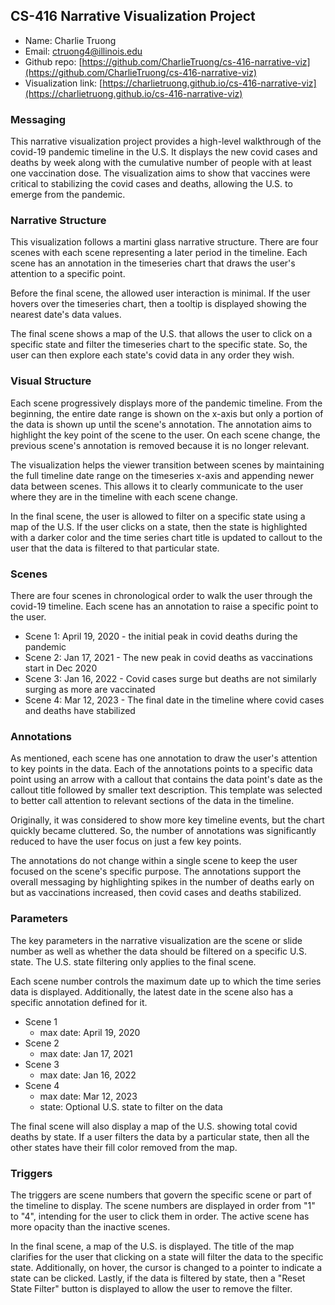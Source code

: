 ## CS-416 Narrative Visualization Project

* Name: Charlie Truong
* Email: ctruong4@illinois.edu
* Github repo: [https://github.com/CharlieTruong/cs-416-narrative-viz](https://github.com/CharlieTruong/cs-416-narrative-viz)
* Visualization link: [https://charlietruong.github.io/cs-416-narrative-viz](https://charlietruong.github.io/cs-416-narrative-viz)

### Messaging

This narrative visualization project provides a high-level walkthrough of the covid-19 pandemic timeline in the U.S. It displays the new covid cases and deaths by week along with the cumulative number of people with at least one vaccination dose. The visualization aims to show that vaccines were critical to stabilizing the covid cases and deaths, allowing the U.S. to emerge from the pandemic.

### Narrative Structure

This visualization follows a martini glass narrative structure. There are four scenes with each scene representing a later period in the timeline. Each scene has an annotation in the timeseries chart that draws the user's attention to a specific point.

Before the final scene, the allowed user interaction is minimal. If the user hovers over the timeseries chart, then a tooltip is displayed showing the nearest date's data values.

The final scene shows a map of the U.S. that allows the user to click on a specific state and filter the timeseries chart to the specific state. So, the user can then explore each state's covid data in any order they wish.

### Visual Structure

Each scene progressively displays more of the pandemic timeline. From the beginning, the entire date range is shown on the x-axis but only a portion of the data is shown up until the scene's annotation. The annotation aims to highlight the key point of the scene to the user. On each scene change, the previous scene's annotation is removed because it is no longer relevant.

The visualization helps the viewer transition between scenes by maintaining the full timeline date range on the timeseries x-axis and appending newer data between scenes. This allows it to clearly communicate to the user where they are in the timeline with each scene change.

In the final scene, the user is allowed to filter on a specific state using a map of the U.S. If the user clicks on a state, then the state is highlighted with a darker color and the time series chart title is updated to callout to the user that the data is filtered to that particular state.

### Scenes

There are four scenes in chronological order to walk the user through the covid-19 timeline. Each scene has an annotation to raise a specific point to the user.

* Scene 1: April 19, 2020 - the initial peak in covid deaths during the pandemic
* Scene 2: Jan 17, 2021 - The new peak in covid deaths as vaccinations start in Dec 2020
* Scene 3: Jan 16, 2022 - Covid cases surge but deaths are not similarly surging as more are vaccinated
* Scene 4: Mar 12, 2023 - The final date in the timeline where covid cases and deaths have stabilized

### Annotations

As mentioned, each scene has one annotation to draw the user's attention to key points in the data. Each of the annotations points to a specific data point using an arrow with a callout that contains the data point's date as the callout title followed by smaller text description. This template was selected to better call attention to relevant sections of the data in the timeline.

Originally, it was considered to show more key timeline events, but the chart quickly became cluttered. So, the number of annotations was significantly reduced to have the user focus on just a few key points.

The annotations do not change within a single scene to keep the user focused on the scene's specific purpose. The annotations support the overall messaging by highlighting spikes in the number of deaths early on but as vaccinations increased, then covid cases and deaths stabilized.

### Parameters

The key parameters in the narrative visualization are the scene or slide number as well as whether the data should be filtered on a specific U.S. state. The U.S. state filtering only applies to the final scene.

Each scene number controls the maximum date up to which the time series data is displayed. Additionally, the latest date in the scene also has a specific annotation defined for it.

* Scene 1
    * max date: April 19, 2020
* Scene 2
    * max date: Jan 17, 2021
* Scene 3
    * max date: Jan 16, 2022
* Scene 4
    * max date: Mar 12, 2023
    * state: Optional U.S. state to filter on the data

The final scene will also display a map of the U.S. showing total covid deaths by state. If a user filters the data by a particular state, then all the other states have their fill color removed from the map.

### Triggers

The triggers are scene numbers that govern the specific scene or part of the timeline to display. The scene numbers are displayed in order from "1" to "4", intending for the user to click them in order. The active scene has more opacity than the inactive scenes.

In the final scene, a map of the U.S. is displayed. The title of the map clarifies for the user that clicking on a state will filter the data to the specific state. Additionally, on hover, the cursor is changed to a pointer to indicate a state can be clicked. Lastly, if the data is filtered by state, then a "Reset State Filter" button is displayed to allow the user to remove the filter.
